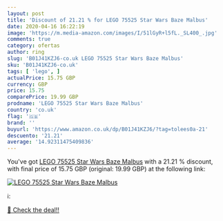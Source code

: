 ```yaml
---
layout: post
title: 'Discount of 21.21 % for LEGO 75525 Star Wars Baze Malbus'
date: 2020-04-16 16:22:19
image: 'https://m.media-amazon.com/images/I/51lGyR+l5fL._SL400_.jpg'
comments: true
category: ofertas
author: ring
slug: 'B01J41KZJ6-co.uk LEGO 75525 Star Wars Baze Malbus'
sku: 'B01J41KZJ6-co.uk'
tags: [ 'lego', ]
actualPrice: 15.75 GBP
currency: GBP
price: 15.75
comparePrice: 19.99 GBP
prodname: 'LEGO 75525 Star Wars Baze Malbus'
country: 'co.uk'
flag: '🇬🇧'
brand: ''
buyurl: 'https://www.amazon.co.uk/dp/B01J41KZJ6/?tag=tolees0a-21'
descuento: '21.21'
average: '14.92311475409836'
---
```


You've got [LEGO 75525 Star Wars Baze Malbus](https://www.amazon.co.uk/dp/B01J41KZJ6/?tag=tolees0a-21) with a  21.21 % discount, with final price of 15.75 GBP (original: 19.99 GBP) at the following link:

[![LEGO 75525 Star Wars Baze Malbus](https://m.media-amazon.com/images/I/51lGyR+l5fL._SL400_.jpg)](https://www.amazon.co.uk/dp/B01J41KZJ6/?tag=tolees0a-21)

ℹ️:


[🛒 Check the deal!!](https://www.amazon.co.uk/dp/B01J41KZJ6/?tag=tolees0a-21)
